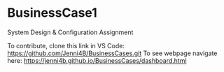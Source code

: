 # BusinessCase1
 System Design &amp; Configuration Assignment

To contribute, clone this link in VS Code: https://github.com/Jenni4B/BusinessCases.git
To see webpage navigate here: https://jenni4b.github.io/BusinessCases/dashboard.html
